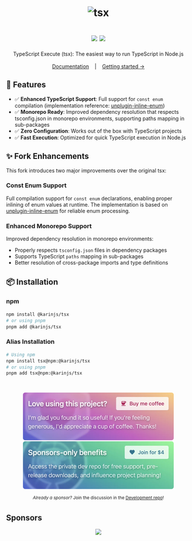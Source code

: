 <h1 align="center">
<br>
<picture>
	<source media="(prefers-color-scheme: dark)" srcset=".github/logo-dark.svg">
	<img width="160" alt="tsx" src=".github/logo-light.svg">
</picture>
<br><br>
<a href="https://npm.im/tsx"><img src="https://badgen.net/npm/v/tsx"></a> <a href="https://npm.im/tsx"><img src="https://badgen.net/npm/dm/tsx"></a>
</h1>

<p align="center">
TypeScript Execute (tsx): The easiest way to run TypeScript in Node.js
<br><br>
<a href="https://tsx.is">Documentation</a>&nbsp;&nbsp;&nbsp;&nbsp;|&nbsp;&nbsp;&nbsp;&nbsp;<a href="https://tsx.is/getting-started">Getting started →</a>
</p>

## 🚀 Features

- ✅ **Enhanced TypeScript Support**: Full support for `const enum` compilation (implementation reference: [unplugin-inline-enum](https://github.com/unplugin/unplugin-inline-enum))
- ✅ **Monorepo Ready**: Improved dependency resolution that respects tsconfig.json in monorepo environments, supporting paths mapping in sub-packages
- ✅ **Zero Configuration**: Works out of the box with TypeScript projects
- ✅ **Fast Execution**: Optimized for quick TypeScript execution in Node.js

## ✨ Fork Enhancements

This fork introduces two major improvements over the original tsx:

### Const Enum Support

Full compilation support for `const enum` declarations, enabling proper inlining of enum values at runtime. The implementation is based on [unplugin-inline-enum](https://github.com/unplugin/unplugin-inline-enum) for reliable enum processing.

### Enhanced Monorepo Support

Improved dependency resolution in monorepo environments:

- Properly respects `tsconfig.json` files in dependency packages
- Supports TypeScript `paths` mapping in sub-packages
- Better resolution of cross-package imports and type definitions

## 📦 Installation

### npm

```bash
npm install @karinjs/tsx
# or using pnpm
pnpm add @karinjs/tsx
```

### Alias Installation

```bash
# Using npm
npm install tsx@npm:@karinjs/tsx
# or using pnpm
pnpm add tsx@npm:@karinjs/tsx
```

<br>

<p align="center">
	<a href="https://github.com/sponsors/privatenumber/sponsorships?tier_id=398771"><img width="412" src="https://raw.githubusercontent.com/privatenumber/sponsors/master/banners/assets/donate.webp"></a>
	<a href="https://github.com/sponsors/privatenumber/sponsorships?tier_id=416984"><img width="412" src="https://raw.githubusercontent.com/privatenumber/sponsors/master/banners/assets/sponsor.webp"></a>
</p>
<p align="center"><sup><i>Already a sponsor?</i> Join the discussion in the <a href="https://github.com/pvtnbr/tsx">Development repo</a>!</sup></p>

## Sponsors

<p align="center">
	<a href="https://github.com/sponsors/privatenumber">
		<img src="https://cdn.jsdelivr.net/gh/privatenumber/sponsors/sponsorkit/sponsors.svg">
	</a>
</p>
